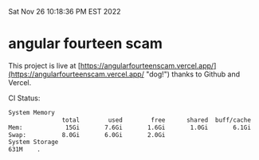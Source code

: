 Sat Nov 26 10:18:36 PM EST 2022

# angular fourteen scam


This project is live at [https://angularfourteenscam.vercel.app/](https://angularfourteenscam.vercel.app/ "dog!") thanks to Github and Vercel.

CI Status: 

```bash
System Memory
               total        used        free      shared  buff/cache   available
Mem:            15Gi       7.6Gi       1.6Gi       1.0Gi       6.1Gi       6.1Gi
Swap:          8.0Gi       6.0Gi       2.0Gi
System Storage
631M	.
